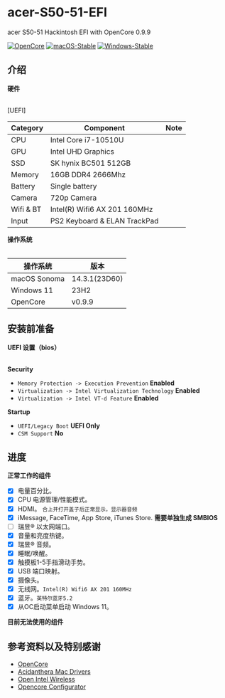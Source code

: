 # acer-S50-51-EFI
acer S50-51 Hackintosh EFI with OpenCore 0.9.9

[![OpenCore](https://img.shields.io/badge/OpenCore-0.9.9-lightblue.svg)](https://github.com/acidanthera/OpenCorePkg)
[![macOS-Stable](https://img.shields.io/badge/macOS-14.3.1-orange.svg)](https://www.apple.com/macos/sonoma/)
[![Windows-Stable](https://img.shields.io/badge/Windows-11-blue.svg)](https://www.microsoft.com/en-us/windows)

## 介绍

<summary><strong>硬件</strong></summary>
<br>

[UEFI]

| Category  | Component                         | Note                                         |
| --------- | --------------------------------- | -------------------------------------------- |
| CPU       | Intel Core i7-10510U              |                                              |
| GPU       | Intel UHD Graphics                |                                              |
| SSD       | SK hynix BC501 512GB              |                                              |
| Memory    | 16GB DDR4 2666Mhz                 |                                              |
| Battery   | Single battery                    |                                              |
| Camera    | 720p Camera                       |                                              |
| Wifi & BT | Intel(R) Wifi6 AX 201 160MHz      |                                              |
| Input     | PS2 Keyboard & ELAN TrackPad      |                                              |

<summary><strong>操作系统</strong></summary>
<br>

| 操作系统       | 版本           |
| -------------- |  ------------- |
| macOS Sonoma   | 14.3.1(23D60)  |
| Windows 11     | 23H2           |
| OpenCore       | v0.9.9         |

## 安装前准备

<summary><strong>UEFI 设置（bios）</strong></summary>
<br>

**Security**

- `Memory Protection -> Execution Prevention` **Enabled**
- `Virtualization -> Intel Virtualization Technology` **Enabled**
- `Virtualization -> Intel VT-d Feature` **Enabled**

**Startup**

- `UEFI/Legacy Boot` **UEFI Only**
- `CSM Support` **No**
  
## 进度
 
<summary><strong>正常工作的组件</strong></summary>

- [x] 电量百分比。
- [x] CPU 电源管理/性能模式。
- [x] HDMI。 `合上并打开盖子后正常显示，显示器音频`
- [x] iMessage, FaceTime, App Store, iTunes Store. **需要单独生成 SMBIOS**
- [ ] 瑞昱® 以太网端口。
- [x] 音量和亮度热键。
- [x] 瑞昱® 音频。
- [x] 睡眠/唤醒。
- [x] 触摸板1-5手指滑动手势。
- [x] USB 端口映射。
- [x] 摄像头。
- [x] 无线网。`Intel(R) Wifi6 AX 201 160MHz`
- [x] 蓝牙。`英特尔蓝牙5.2`
- [x] 从OC启动菜单启动 Windows 11。

<summary><strong>目前无法使用的组件</strong></summary>

## 参考资料以及特别感谢
- [OpenCore](https://dortania.github.io/OpenCore-Install-Guide/)
- [Acidanthera Mac Drivers](https://github.com/acidanthera)
- [Open Intel Wireless](https://github.com/OpenIntelWireless/itlwm)
- [Opencore Configurator](https://mackie100projects.altervista.org/opencore-configurator/)
